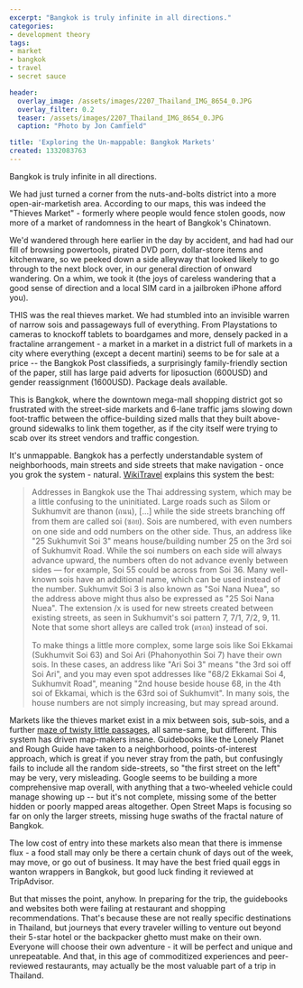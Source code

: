 ```yaml
---
excerpt: "Bangkok is truly infinite in all directions."
categories:
- development theory
tags:
- market
- bangkok
- travel
- secret sauce

header:
  overlay_image: /assets/images/2207_Thailand_IMG_8654_0.JPG
  overlay_filter: 0.2
  teaser: /assets/images/2207_Thailand_IMG_8654_0.JPG
  caption: "Photo by Jon Camfield"

title: 'Exploring the Un-mappable: Bangkok Markets'
created: 1332083763
---
```

Bangkok is truly infinite in all directions.

We had just turned a corner from the nuts-and-bolts district into a more open-air-marketish area.  According to our maps, this was indeed the "Thieves Market" - formerly where people would fence stolen goods, now more of a market of randomness in the heart of Bangkok's Chinatown.

We'd wandered through here earlier in the day by accident, and had had our fill of browsing powertools, pirated DVD porn, dollar-store items and kitchenware, so we peeked down a side alleyway that looked likely to go through to the next block over, in our general direction of onward wandering.  On a whim, we took it (the joys of careless wandering that a good sense of direction and a local SIM card in a jailbroken iPhone afford you).

THIS was the real thieves market.  We had stumbled into an invisible warren of narrow sois and passageways full of everything.  From Playstations to cameras to knockoff tablets to boardgames and more, densely packed in a fractaline arrangement - a market in a market in a district full of markets in a city where everything (except a decent martini) seems to be for sale at a price -- the Bangkok Post classifieds, a surprisingly family-friendly section of the paper, still has large paid adverts for liposuction (600USD) and gender reassignment (1600USD).  Package deals available.

This is Bangkok, where the downtown mega-mall shopping district got so frustrated with the street-side markets and 6-lane traffic jams slowing down foot-traffic between the office-building sized malls that they built above-ground sidewalks to link them together, as if the city itself were trying to scab over its street vendors and traffic congestion.

It's unmappable.  Bangkok has a perfectly understandable system of neighborhoods, main streets and side streets that make navigation - once you grok the system - natural.  <a href="http://wikitravel.org/en/Bangkok#Addresses_and_navigation">WikiTravel</a> explains this system the best:

<blockquote>
Addresses in Bangkok use the Thai addressing system, which may be a little confusing to the uninitiated. Large roads such as Silom or Sukhumvit are thanon (ถนน), [...] while the side streets branching off from them are called soi (ซอย). Sois are numbered, with even numbers on one side and odd numbers on the other side. Thus, an address like "25 Sukhumvit Soi 3" means house/building number 25 on the 3rd soi of Sukhumvit Road. While the soi numbers on each side will always advance upward, the numbers often do not advance evenly between sides — for example, Soi 55 could be across from Soi 36. Many well-known sois have an additional name, which can be used instead of the number. Sukhumvit Soi 3 is also known as "Soi Nana Nuea", so the address above might thus also be expressed as "25 Soi Nana Nuea". The extension /x is used for new streets created between existing streets, as seen in Sukhumvit's soi pattern 7, 7/1, 7/2, 9, 11. Note that some short alleys are called trok (ตรอก) instead of soi.

To make things a little more complex, some large sois like Soi Ekkamai (Sukhumvit Soi 63) and Soi Ari (Phahonyothin Soi 7) have their own sois. In these cases, an address like "Ari Soi 3" means "the 3rd soi off Soi Ari", and you may even spot addresses like "68/2 Ekkamai Soi 4, Sukhumvit Road", meaning "2nd house beside house 68, in the 4th soi of Ekkamai, which is the 63rd soi of Sukhumvit". In many sois, the house numbers are not simply increasing, but may spread around.
</blockquote>

Markets like the thieves market exist in a mix between sois, sub-sois, and a further <a href="http://en.wikipedia.org/wiki/Colossal_Cave_Adventure#Maze_of_twisty_little_passages">maze of twisty little passages</a>, all same-same, but different.  This system has driven map-makers insane.  Guidebooks like the Lonely Planet and Rough Guide have taken to a neighborhood, points-of-interest approach, which is great if you never stray from the path, but confusingly fails to include all the random side-streets, so "the first street on the left" may be very, very misleading.  Google seems to be building a more comprehensive map overall, with anything that a two-wheeled vehicle could manage showing up -- but it's not complete, missing some of the better hidden or poorly mapped areas altogether.  Open Street Maps is focusing so far on only the larger streets, missing huge swaths of the fractal nature of Bangkok.

The low cost of entry into these markets also mean that there is immense flux - a food stall may only be there a certain chunk of days out of the week, may move, or go out of business.  It may have the best fried quail eggs in wanton wrappers in Bangkok, but good luck finding it reviewed at TripAdvisor.

But that misses the point, anyhow.  In preparing for the trip, the guidebooks and websites both were failing at restaurant and shopping recommendations. That's because these are not really specific destinations in Thailand, but journeys that every traveler willing to venture out beyond their 5-star hotel or the backpacker ghetto must make on their own.  Everyone will choose their own adventure - it will be perfect and unique and unrepeatable.  And that, in this age of commoditized experiences and peer-reviewed restaurants, may actually be the most valuable part of a trip in Thailand.
<!--break-->
